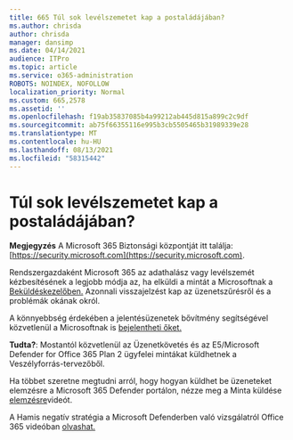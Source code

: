 ```yaml
---
title: 665 Túl sok levélszemetet kap a postaládájában?
ms.author: chrisda
author: chrisda
manager: dansimp
ms.date: 04/14/2021
audience: ITPro
ms.topic: article
ms.service: o365-administration
ROBOTS: NOINDEX, NOFOLLOW
localization_priority: Normal
ms.custom: 665,2578
ms.assetid: ''
ms.openlocfilehash: f19ab35837085b4a99212ab445d815a899c2c9df
ms.sourcegitcommit: ab75f66355116e995b3cb5505465b31989339e28
ms.translationtype: MT
ms.contentlocale: hu-HU
ms.lasthandoff: 08/13/2021
ms.locfileid: "58315442"
---
```

# <a name="are-you-receiving-too-much-phish-or-spam-in-your-mailbox"></a>Túl sok levélszemetet kap a postaládájában?

**Megjegyzés** A Microsoft 365 Biztonsági központját itt találja: [https://security.microsoft.com](https://security.microsoft.com).

Rendszergazdaként Microsoft 365 az adathalász vagy levélszemét kézbesítésének a legjobb módja az, ha elküldi a mintát a Microsoftnak a [Beküldéskezelőben.](https://security.microsoft.com/reportsubmission) Azonnali visszajelzést kap az üzenetszűrésről és a problémák okának okról.

A könnyebbség érdekében a jelentésüzenetek bővítmény segítségével közvetlenül a Microsoftnak is [bejelentheti őket.](https://appsource.microsoft.com/product/office/WA104381180?src=office&tab=Overview)

**Tudta?**: Mostantól közvetlenül az Üzenetkövetés és az E5/Microsoft Defender for Office 365 Plan 2 ügyfelei mintákat küldhetnek a [](https://security.microsoft.com/messagetrace) Veszélyforrás-tervezőből. [](https://docs.microsoft.com/microsoft-365/security/office-365-security/threat-explorer)

Ha többet szeretne megtudni arról, hogy hogyan küldhet be üzeneteket elemzésre a Microsoft 365 Defender portálon, nézze meg a Minta küldése [elemzésre](https://go.microsoft.com/fwlink/?linkid=2166435)videót.

A Hamis negatív stratégia a Microsoft Defenderben való vizsgálatról Office 365 videóban [olvashat.](https://go.microsoft.com/fwlink/?linkid=2166434)
